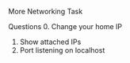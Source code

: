 More Networking Task

Questions
0. Change your home IP
1. Show attached IPs
2. Port listening on localhost
